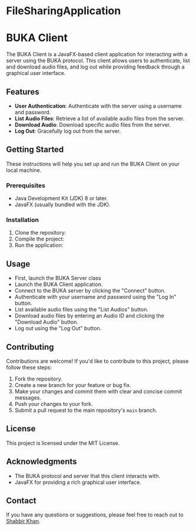 # FileSharingApplication


# BUKA Client
The BUKA Client is a JavaFX-based client application for interacting with a server using the BUKA protocol. This client allows users to authenticate, list and download audio files, and log out while providing feedback through a graphical user interface.

## Features
- **User Authentication**: Authenticate with the server using a username and password.
- **List Audio Files**: Retrieve a list of available audio files from the server.
- **Download Audio**: Download specific audio files from the server.
- **Log Out**: Gracefully log out from the server.

## Getting Started
These instructions will help you set up and run the BUKA Client on your local machine.

### Prerequisites
- Java Development Kit (JDK) 8 or later.
- JavaFX (usually bundled with the JDK).

### Installation
1. Clone the repository:
2. Compile the project:
3. Run the application:

## Usage
- First, launch the BUKA Server class
- Launch the BUKA Client application.
- Connect to the BUKA server by clicking the "Connect" button.
- Authenticate with your username and password using the "Log In" button.
- List available audio files using the "List Audios" button.
- Download audio files by entering an Audio ID and clicking the "Download Audio" button.
- Log out using the "Log Out" button.

## Contributing
Contributions are welcome! If you'd like to contribute to this project, please follow these steps:

1. Fork the repository.
2. Create a new branch for your feature or bug fix.
3. Make your changes and commit them with clear and concise commit messages.
4. Push your changes to your fork.
5. Submit a pull request to the main repository's `main` branch.

## License
This project is licensed under the MIT License.

## Acknowledgments
- The BUKA protocol and server that this client interacts with.
- JavaFX for providing a rich graphical user interface.

## Contact
If you have any questions or suggestions, please feel free to reach out to [Shabbir Khan](mailto:shabbir0901khan@gmai.com).

